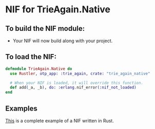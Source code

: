 # NIF for TrieAgain.Native

## To build the NIF module:

- Your NIF will now build along with your project.

## To load the NIF:

```elixir
defmodule TrieAgain.Native do
  use Rustler, otp_app: :trie_again, crate: "trie_again_native"

  # When your NIF is loaded, it will override this function.
  def add(_a, _b), do: :erlang.nif_error(:nif_not_loaded)
end
```

## Examples

[This](https://github.com/rusterlium/NifIo) is a complete example of a NIF written in Rust.
